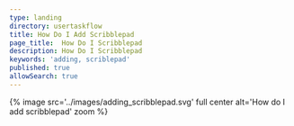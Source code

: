 ```yaml
---
type: landing
directory: usertaskflow
title: How Do I Add Scribblepad
page_title:  How Do I Scribblepad
description: How Do I Scribblepad
keywords: 'adding, scriblepad'
published: true
allowSearch: true
---
```

{% image src='../images/adding_scribblepad.svg' full center  alt='How do I add scribblepad' zoom %} 
